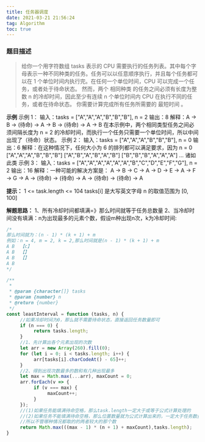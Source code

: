 ```yaml
---
title: 任务器调度
date: 2021-03-21 21:56:24
tag: Algorithm
toc: true
---
```


### 题目描述
>给你一个用字符数组 tasks 表示的 CPU 需要执行的任务列表。其中每个字母表示一种不同种类的任务。任务可以以任意顺序执行，并且每个任务都可以在 1 个单位时间内执行完。在任何一个单位时间，CPU 可以完成一个任务，或者处于待命状态。
然而，两个 相同种类 的任务之间必须有长度为整数 n 的冷却时间，因此至少有连续 n 个单位时间内 CPU 在执行不同的任务，或者在待命状态。
你需要计算完成所有任务所需要的 最短时间 。

**示例**
示例 1：
输入：tasks = ["A","A","A","B","B","B"], n = 2
输出：8
解释：A -> B -> (待命) -> A -> B -> (待命) -> A -> B
     在本示例中，两个相同类型任务之间必须间隔长度为 n = 2 的冷却时间，而执行一个任务只需要一个单位时间，所以中间出现了（待命）状态。 
示例 2：
输入：tasks = ["A","A","A","B","B","B"], n = 0
输出：6
解释：在这种情况下，任何大小为 6 的排列都可以满足要求，因为 n = 0
["A","A","A","B","B","B"]
["A","B","A","B","A","B"]
["B","B","B","A","A","A"]
...
诸如此类
示例 3：
输入：tasks = ["A","A","A","A","A","A","B","C","D","E","F","G"], n = 2
输出：16
解释：一种可能的解决方案是：
     A -> B -> C -> A -> D -> E -> A -> F -> G -> A -> (待命) -> (待命) -> A -> (待命) -> (待命) -> A

**提示：**
1 <= task.length <= 104
tasks[i] 是大写英文字母
n 的取值范围为 [0, 100]

**解题思路：**
1、所有冷却时间都填满=》那么时间就等于任务总数量
2、当冷却时间没有填满：n为出现最多的元素个数，假设m种出现n次，k为冷却时间:
```js
/*
那么时间就为：(n - 1) * (k + 1) + m
例如：n = 4, m = 2, k = 2,那么时间就是(n - 1) * (k + 1) + m
A B  【c】
A B  【】
A B  【】
A B  
*/
```

```js
/**
 * 
 * @param {character[]} tasks 
 * @param {number} n 
 * @return {number}
 */
const leastInterval = function (tasks, n) {
     //如果冷却时间为0，那么就不需要待命状态，直接返回任务数量即可
     if (n === 0) {
          return tasks.length;
     }
     //1、先计算出各个元素出现的次数
     let arr = new Array(260).fill(0);
     for (let i = 0; i < tasks.length; i++) {
          arr[tasks[i].charCodeAt() - 65]++;
     }
     //2、得到出现次数最多的数和有几种出现最多
     let max = Math.max(...arr), maxCount = 0;
     arr.forEach(v => {
          if (v === max) {
               maxCount++;
          }
     });
     //(1)如果任务能填满待命空格，那么task.length一定大于或等于公式计算处理的
     //(2)如果任务不能填满待命空格，那么位置数量就为公式计算出来的，一定大于任务数量
     //所以不管哪种情况都取的的两者较大的那个数
     return Math.max(((max - 1) * (n + 1) + maxCount),tasks.length);
}
```